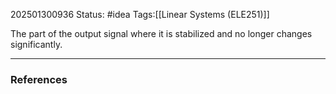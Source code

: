 202501300936
Status: #idea
Tags:[[Linear Systems (ELE251)]]

The part of the output signal where it is stabilized and no longer changes significantly.


---
### References